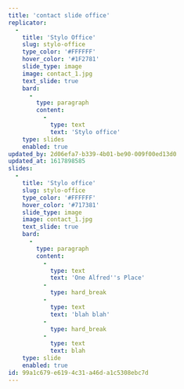 ```yaml
---
title: 'contact slide office'
replicator:
  -
    title: 'Stylo Office'
    slug: stylo-office
    type_color: '#FFFFFF'
    hover_color: '#1F2781'
    slide_type: image
    image: contact_1.jpg
    text_slide: true
    bard:
      -
        type: paragraph
        content:
          -
            type: text
            text: 'Stylo office'
    type: slides
    enabled: true
updated_by: 2d06efa7-b339-4b01-be90-009f00ed13d0
updated_at: 1617898585
slides:
  -
    title: 'Stylo office'
    slug: stylo-office
    type_color: '#FFFFFF'
    hover_color: '#717381'
    slide_type: image
    image: contact_1.jpg
    text_slide: true
    bard:
      -
        type: paragraph
        content:
          -
            type: text
            text: 'One Alfred''s Place'
          -
            type: hard_break
          -
            type: text
            text: 'blah blah'
          -
            type: hard_break
          -
            type: text
            text: blah
    type: slide
    enabled: true
id: 99a1c679-e619-4c31-a46d-a1c5308ebc7d
---
```

